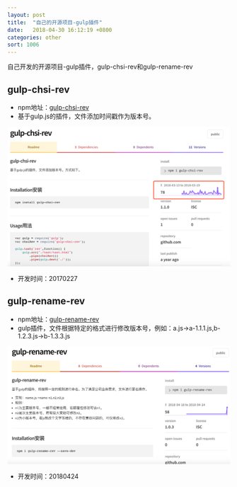```yaml
---
layout: post
title:  "自己的开源项目-gulp插件"
date:   2018-04-30 16:12:19 +0800
categories: other
sort: 1006
---
```


自己开发的开源项目-gulp插件，gulp-chsi-rev和gulp-rename-rev

## gulp-chsi-rev

- npm地址：[gulp-chsi-rev](https://www.npmjs.com/package/gulp-chsi-rev)
- 基于gulp.js的插件，文件添加时间戳作为版本号。

![效果图](../../assets/other/0601.png)



- 开发时间：20170227



## gulp-rename-rev

- npm地址：[gulp-rename-rev](https://www.npmjs.com/package/gulp-rename-rev)
- gulp插件，文件根据特定的格式进行修改版本号，例如：a.js->a-1.1.1.js,b-1.2.3.js->b-1.3.3.js

![效果图](../../assets/other/0602.png)

- 开发时间：20180424

